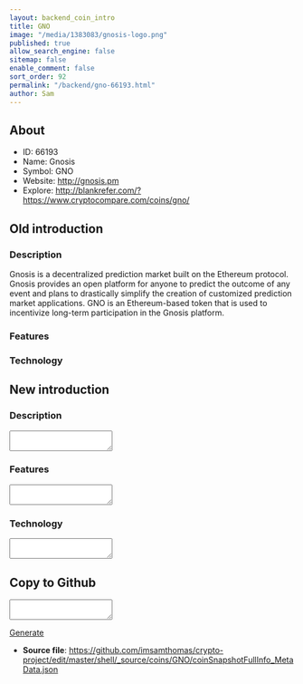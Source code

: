 ```yaml
---
layout: backend_coin_intro
title: GNO
image: "/media/1383083/gnosis-logo.png"
published: true
allow_search_engine: false
sitemap: false
enable_comment: false
sort_order: 92
permalink: "/backend/gno-66193.html"
author: Sam
---
```


## About

- ID: 66193
- Name: Gnosis
- Symbol: GNO
- Website: http://gnosis.pm
- Explore: http://blankrefer.com/?https://www.cryptocompare.com/coins/gno/


## Old introduction

### Description

<p>Gnosis is a decentralized prediction market built on the Ethereum protocol. Gnosis provides an open platform for anyone to predict the outcome of any event and plans to drastically simplify the creation of customized prediction market applications. GNO is an Ethereum-based token that is used to incentivize long-term participation in the Gnosis platform.</p>

### Features


### Technology




## New introduction


### Description
<textarea id="meta_description" name="description"></textarea>

### Features
<textarea id="meta_features" name="features"></textarea>

### Technology
<textarea id="meta_technology" name="technology"></textarea>


## Copy to Github

<textarea id="coinsnapshotfullinfo_metadata"></textarea>

<a href="#gen" onclick="generateMetaDatJson()">Generate</a>

- **Source file**: <a href="https://github.com/imsamthomas/crypto-project/edit/master/shell/_source/coins/GNO/coinSnapshotFullInfo_MetaData.json">https://github.com/imsamthomas/crypto-project/edit/master/shell/_source/coins/GNO/coinSnapshotFullInfo_MetaData.json</a>

